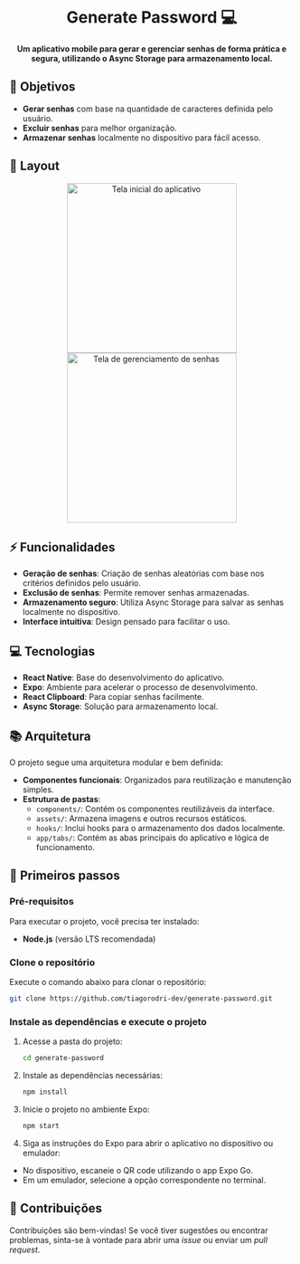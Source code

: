 <h1 align="center" style="font-weight: bold;"> Generate Password 💻</h1>

<p align="center">
    <b>
    Um aplicativo mobile para gerar e gerenciar senhas de forma prática e segura, utilizando o Async Storage para armazenamento local.
    </b>
</p>

## 🎯 Objetivos

- **Gerar senhas** com base na quantidade de caracteres definida pelo usuário.
- **Excluir senhas** para melhor organização.
- **Armazenar senhas** localmente no dispositivo para fácil acesso.

## 🎨 Layout

<p align="center">
    <img src="https://github.com/user-attachments/assets/34f1dedc-8d76-4663-b829-fc7cbd6bc27f" alt="Tela inicial do aplicativo" width="300px">
    <img src="https://github.com/user-attachments/assets/18eb10f2-ecbd-408b-9909-29aad4b11de2" alt="Tela de gerenciamento de senhas" width="300px">
</p>

## ⚡ Funcionalidades

- **Geração de senhas**: Criação de senhas aleatórias com base nos critérios definidos pelo usuário.
- **Exclusão de senhas**: Permite remover senhas armazenadas.
- **Armazenamento seguro**: Utiliza Async Storage para salvar as senhas localmente no dispositivo.
- **Interface intuitiva**: Design pensado para facilitar o uso.

## 💻 Tecnologias

- **React Native**: Base do desenvolvimento do aplicativo.
- **Expo**: Ambiente para acelerar o processo de desenvolvimento.
- **React Clipboard**: Para copiar senhas facilmente.
- **Async Storage**: Solução para armazenamento local.

## 📚 Arquitetura

O projeto segue uma arquitetura modular e bem definida:

- **Componentes funcionais**: Organizados para reutilização e manutenção simples.
- **Estrutura de pastas**:
  - `components/`: Contém os componentes reutilizáveis da interface.
  - `assets/`: Armazena imagens e outros recursos estáticos.
  - `hooks/`: Inclui hooks para o armazenamento dos dados localmente.
  - `app/tabs/`: Contém as abas principais do aplicativo e lógica de funcionamento.

## 🚀 Primeiros passos

### Pré-requisitos

Para executar o projeto, você precisa ter instalado:

- **Node.js** (versão LTS recomendada)

### Clone o repositório

Execute o comando abaixo para clonar o repositório:

```bash
git clone https://github.com/tiagorodri-dev/generate-password.git
```

### Instale as dependências e execute o projeto

1. Acesse a pasta do projeto:

   ```bash
   cd generate-password
   ```

2. Instale as dependências necessárias:

   ```bash
   npm install
   ```

3. Inicie o projeto no ambiente Expo:

   ```bash
   npm start
   ```

4. Siga as instruções do Expo para abrir o aplicativo no dispositivo ou emulador:
- No dispositivo, escaneie o QR code utilizando o app Expo Go.
- Em um emulador, selecione a opção correspondente no terminal.

## 🤝 Contribuições

Contribuições são bem-vindas! Se você tiver sugestões ou encontrar problemas, sinta-se à vontade para abrir uma _issue_ ou enviar um _pull request_.
